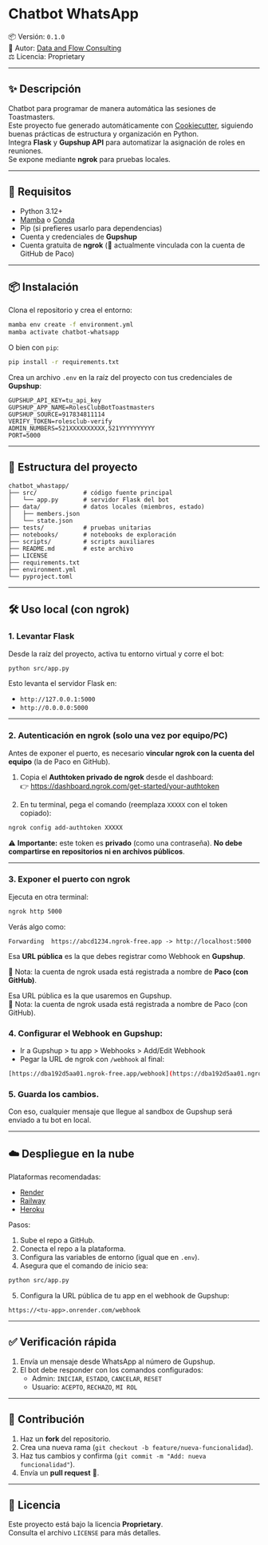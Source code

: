 # Chatbot WhatsApp

📦 Versión: `0.1.0`  
👤 Autor: [Data and Flow Consulting](mailto:fcisnerosr@outlook.es)  
⚖️ Licencia: Proprietary

---

## ✨ Descripción

Chatbot para programar de manera automática las sesiones de Toastmasters.  
Este proyecto fue generado automáticamente con [Cookiecutter](https://cookiecutter.readthedocs.io/), siguiendo buenas prácticas de estructura y organización en Python.  
Integra **Flask** y **Gupshup API** para automatizar la asignación de roles en reuniones.  
Se expone mediante **ngrok** para pruebas locales.

---

## 🚀 Requisitos

- Python 3.12+
- [Mamba](https://mamba.readthedocs.io/) o [Conda](https://docs.conda.io/)
- Pip (si prefieres usarlo para dependencias)
- Cuenta y credenciales de **Gupshup**
- Cuenta gratuita de **ngrok** (📌 actualmente vinculada con la cuenta de GitHub de Paco)

---

## 📦 Instalación

Clona el repositorio y crea el entorno:

```bash
mamba env create -f environment.yml
mamba activate chatbot-whatsapp
```

O bien con `pip`:

```bash
pip install -r requirements.txt
```

Crea un archivo `.env` en la raíz del proyecto con tus credenciales de **Gupshup**:

```env
GUPSHUP_API_KEY=tu_api_key
GUPSHUP_APP_NAME=RolesClubBotToastmasters
GUPSHUP_SOURCE=917834811114
VERIFY_TOKEN=rolesclub-verify
ADMIN_NUMBERS=521XXXXXXXXXX,521YYYYYYYYYY
PORT=5000
```

---

## 📂 Estructura del proyecto

```
chatbot_whastapp/
├── src/             # código fuente principal
│   └── app.py       # servidor Flask del bot
├── data/            # datos locales (miembros, estado)
│   ├── members.json
│   └── state.json
├── tests/           # pruebas unitarias
├── notebooks/       # notebooks de exploración
├── scripts/         # scripts auxiliares
├── README.md        # este archivo
├── LICENSE
├── requirements.txt
├── environment.yml
└── pyproject.toml
```

---
## 🛠️ Uso local (con ngrok)

### 1. Levantar Flask  
Desde la raíz del proyecto, activa tu entorno virtual y corre el bot:

```bash
python src/app.py
```

Esto levanta el servidor Flask en:

- `http://127.0.0.1:5000`  
- `http://0.0.0.0:5000`

---

### 2. Autenticación en ngrok (solo una vez por equipo/PC)  
Antes de exponer el puerto, es necesario **vincular ngrok con la cuenta del equipo** (la de Paco en GitHub).  

1. Copia el **Authtoken privado de ngrok** desde el dashboard:  
   👉 https://dashboard.ngrok.com/get-started/your-authtoken  

2. En tu terminal, pega el comando (reemplaza `XXXXX` con el token copiado):  

```bash
ngrok config add-authtoken XXXXX
```

⚠️ **Importante:** este token es **privado** (como una contraseña). **No debe compartirse en repositorios ni en archivos públicos**.  

---

### 3. Exponer el puerto con ngrok  
Ejecuta en otra terminal:

```bash
ngrok http 5000
```

Verás algo como:

```
Forwarding  https://abcd1234.ngrok-free.app -> http://localhost:5000
```

Esa **URL pública** es la que debes registrar como Webhook en **Gupshup**.  

📌 Nota: la cuenta de ngrok usada está registrada a nombre de **Paco (con GitHub)**.  


Esa URL pública es la que usaremos en Gupshup.  
📌 Nota: la cuenta de ngrok usada está registrada a nombre de Paco (con GitHub).

### 4. Configurar el **Webhook** en Gupshup:

- Ir a Gupshup > tu app > Webhooks > Add/Edit Webhook
- Pegar la URL de ngrok con `/webhook` al final:

```bash
[https://dba192d5aa01.ngrok-free.app/webhook](https://dba192d5aa01.ngrok-free.app/webhook)
```

### 5. Guarda los cambios.  

Con eso, cualquier mensaje que llegue al sandbox de Gupshup será enviado a tu bot en local.

---

## ☁️ Despliegue en la nube

Plataformas recomendadas:
- [Render](https://render.com)
- [Railway](https://railway.app)
- [Heroku](https://www.heroku.com)

Pasos:
1. Sube el repo a GitHub.  
2. Conecta el repo a la plataforma.  
3. Configura las variables de entorno (igual que en `.env`).  
4. Asegura que el comando de inicio sea:

```bash
python src/app.py
```

5. Configura la URL pública de tu app en el webhook de Gupshup:

```
https://<tu-app>.onrender.com/webhook
```

---

## ✅ Verificación rápida

1. Envía un mensaje desde WhatsApp al número de Gupshup.  
2. El bot debe responder con los comandos configurados:  
   - Admin: `INICIAR`, `ESTADO`, `CANCELAR`, `RESET`  
   - Usuario: `ACEPTO`, `RECHAZO`, `MI ROL`  

---

## 🤝 Contribución

1. Haz un **fork** del repositorio.  
2. Crea una nueva rama (`git checkout -b feature/nueva-funcionalidad`).  
3. Haz tus cambios y confirma (`git commit -m "Add: nueva funcionalidad"`).  
4. Envía un **pull request** 🚀.  

---

## 📄 Licencia

Este proyecto está bajo la licencia **Proprietary**.  
Consulta el archivo `LICENSE` para más detalles.
